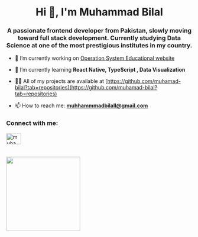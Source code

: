 <h1 align="center">Hi 👋, I'm Muhammad Bilal</h1>
<h3 align="center">A passionate frontend developer from Pakistan, slowly moving toward full stack development. Currently studying Data Science at one of the most prestigious institutes in my country.</h3>

- 🔭 I’m currently working on [Operation System Educational website](https://github.com/muhamad-bilal/os-for-kids)

- 🌱 I’m currently learning **React Native, TypeScript , Data Visualization**

- 👨‍💻 All of my projects are available at [https://github.com/muhamad-bilal?tab=repositories](https://github.com/muhamad-bilal?tab=repositories)

- 📫 How to reach me: **muhhammmadbilall@gmail.com**


<h3 align="left">Connect with me:</h3>
<p align="left">
<a href="https://www.linkedin.com/in/muhammad-bilal-8860a52a0/" target="blank"><img align="center" src="https://raw.githubusercontent.com/rahuldkjain/github-profile-readme-generator/master/src/images/icons/Social/linked-in-alt.svg" alt="muhammad bilal" height="30" width="40" /></a> <br>
<br>
<br>



<a href="https://github.com/muhamad-bilal/convoychat">
  <img height=200 align="center" src="https://github-readme-stats.vercel.app/api/top-langs?username=muhamad-bilal&layout=compact&langs_count=8&card_width=320" />
</a>

